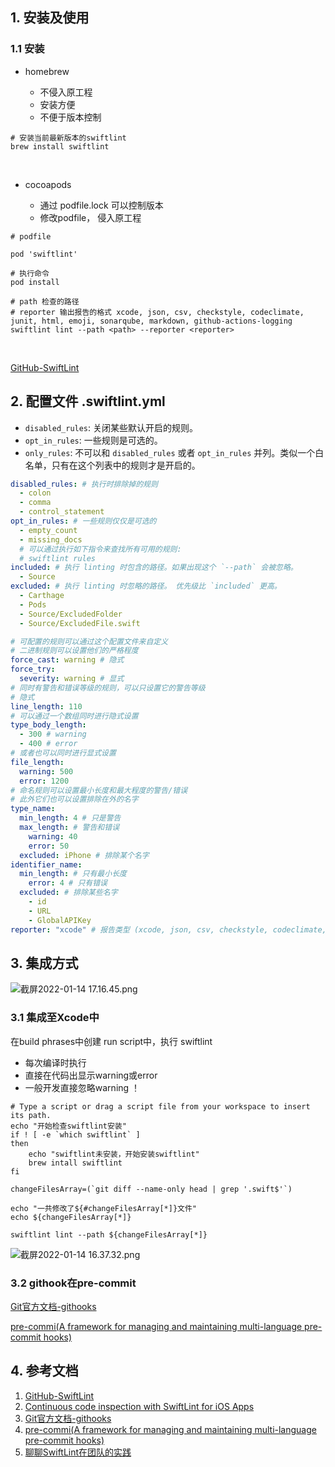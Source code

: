 ## 1. 安装及使用


### 1.1 安装


- homebrew

     -   不侵入原工程
     -   安装方便
     -   不便于版本控制
​

```shell
# 安装当前最新版本的swiftlint
brew install swiftlint
```
​


- cocoapods

     
     - 通过 podfile.lock 可以控制版本
     - 修改podfile， 侵入原工程


```shell
# podfile

pod 'swiftlint'

# 执行命令
pod install 
```


```shell
# path 检查的路径
# reporter 输出报告的格式 xcode, json, csv, checkstyle, codeclimate, junit, html, emoji, sonarqube, markdown, github-actions-logging
swiftlint lint --path <path> --reporter <reporter> 
```
​

[GitHub-SwiftLint](https://github.com/realm/SwiftLint)
​

## 2. 配置文件 .swiftlint.yml


- `disabled_rules`: 关闭某些默认开启的规则。
- `opt_in_rules`: 一些规则是可选的。
- `only_rules`: 不可以和 `disabled_rules` 或者 `opt_in_rules` 并列。类似一个白名单，只有在这个列表中的规则才是开启的。



```yaml
disabled_rules: # 执行时排除掉的规则
  - colon
  - comma
  - control_statement
opt_in_rules: # 一些规则仅仅是可选的
  - empty_count
  - missing_docs
  # 可以通过执行如下指令来查找所有可用的规则:
  # swiftlint rules
included: # 执行 linting 时包含的路径。如果出现这个 `--path` 会被忽略。
  - Source
excluded: # 执行 linting 时忽略的路径。 优先级比 `included` 更高。
  - Carthage
  - Pods
  - Source/ExcludedFolder
  - Source/ExcludedFile.swift

# 可配置的规则可以通过这个配置文件来自定义
# 二进制规则可以设置他们的严格程度
force_cast: warning # 隐式
force_try:
  severity: warning # 显式
# 同时有警告和错误等级的规则，可以只设置它的警告等级
# 隐式
line_length: 110
# 可以通过一个数组同时进行隐式设置
type_body_length:
  - 300 # warning
  - 400 # error
# 或者也可以同时进行显式设置
file_length:
  warning: 500
  error: 1200
# 命名规则可以设置最小长度和最大程度的警告/错误
# 此外它们也可以设置排除在外的名字
type_name:
  min_length: 4 # 只是警告
  max_length: # 警告和错误
    warning: 40
    error: 50
  excluded: iPhone # 排除某个名字
identifier_name:
  min_length: # 只有最小长度
    error: 4 # 只有错误
  excluded: # 排除某些名字
    - id
    - URL
    - GlobalAPIKey
reporter: "xcode" # 报告类型 (xcode, json, csv, checkstyle, codeclimate, junit, html, emoji, sonarqube, markdown, github-actions-logging)
```


## 3. 集成方式


![截屏2022-01-14 17.16.45.png](https://cdn.nlark.com/yuque/0/2022/png/22724999/1642151820546-636a7fc8-0c22-4497-993b-5b2c8b6487f5.png#clientId=u0978084c-3fd9-4&from=drop&id=u01a52711&margin=%5Bobject%20Object%5D&name=%E6%88%AA%E5%B1%8F2022-01-14%2017.16.45.png&originHeight=492&originWidth=1922&originalType=binary&ratio=1&size=316887&status=done&style=none&taskId=ue43cd458-186c-4392-8524-3400bb78cf1)


### 3.1 集成至Xcode中


在build phrases中创建 run script中，执行 swiftlint 
​


- 每次编译时执行
- 直接在代码出显示warning或error
- 一般开发直接忽略warning ！
```shell
# Type a script or drag a script file from your workspace to insert its path.
echo "开始检查swiftlint安装"
if ! [ -e `which swiftlint` ] 
then 
    echo "swiftlint未安装，开始安装swiftlint"
    brew intall swiftlint
fi 

changeFilesArray=(`git diff --name-only head | grep '.swift$'`)

echo "一共修改了${#changeFilesArray[*]}文件"
echo ${changeFilesArray[*]}

swiftlint lint --path ${changeFilesArray[*]}

```
![截屏2022-01-14 16.37.32.png](https://cdn.nlark.com/yuque/0/2022/png/22724999/1642149466291-6c7d4487-caa5-4b2c-90eb-f05ecdd166f2.png#clientId=u0978084c-3fd9-4&from=drop&id=ue0c7b0d0&margin=%5Bobject%20Object%5D&name=%E6%88%AA%E5%B1%8F2022-01-14%2016.37.32.png&originHeight=771&originWidth=1364&originalType=binary&ratio=1&size=124768&status=done&style=none&taskId=ub367e967-2b2a-4005-8453-efae5b3bd1f)


### 3.2 githook在pre-commit 


[Git官方文档-githooks](https://git-scm.com/docs/githooks)
​

[pre-commi(A framework for managing and maintaining multi-language pre-commit hooks)](https://pre-commit.com/)​








## 4. 参考文档


1. [GitHub-SwiftLint](https://github.com/realm/SwiftLint)
1. [Continuous code inspection with SwiftLint for iOS Apps](https://blogs.halodoc.io/continuous-code-inspection-ios/)
1. [Git官方文档-githooks](https://git-scm.com/docs/githooks)
1. [pre-commi(A framework for managing and maintaining multi-language pre-commit hooks)](https://pre-commit.com/)
1. [聊聊SwiftLint在团队的实践](https://www.jianshu.com/p/5aef8fc7e37b)​
